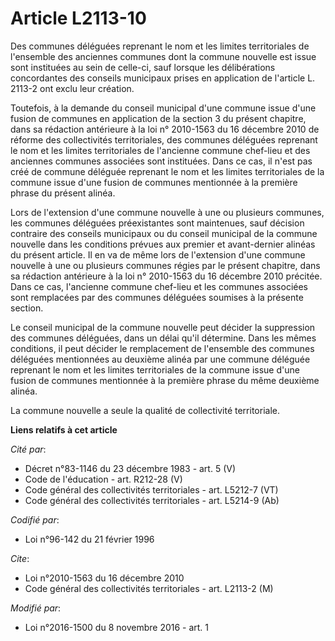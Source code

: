 # Article L2113-10

Des communes déléguées reprenant le nom et les limites territoriales de l'ensemble des anciennes communes dont la commune
nouvelle est issue sont instituées au sein de celle-ci, sauf lorsque les délibérations concordantes des conseils municipaux
prises en application de l'article L. 2113-2 ont exclu leur création. 

Toutefois, à la demande du conseil municipal d'une commune issue d'une fusion de communes en application de la section 3 du
présent chapitre, dans sa rédaction antérieure à la loi n° 2010-1563 du 16 décembre 2010 de réforme des collectivités
territoriales, des communes déléguées reprenant le nom et les limites territoriales de l'ancienne commune chef-lieu et des
anciennes communes associées sont instituées. Dans ce cas, il n'est pas créé de commune déléguée reprenant le nom et les
limites territoriales de la commune issue d'une fusion de communes mentionnée à la première phrase du présent alinéa. 

Lors de l'extension d'une commune nouvelle à une ou plusieurs communes, les communes déléguées préexistantes sont maintenues,
sauf décision contraire des conseils municipaux ou du conseil municipal de la commune nouvelle dans les conditions prévues
aux premier et avant-dernier alinéas du présent article. Il en va de même lors de l'extension d'une commune nouvelle à une ou
plusieurs communes régies par le présent chapitre, dans sa rédaction antérieure à la loi n° 2010-1563 du 16 décembre 2010
précitée. Dans ce cas, l'ancienne commune chef-lieu et les communes associées sont remplacées par des communes déléguées
soumises à la présente section. 

Le conseil municipal de la commune nouvelle peut décider la suppression des communes déléguées, dans un délai qu'il
détermine. Dans les mêmes conditions, il peut décider le remplacement de l'ensemble des communes déléguées mentionnées au
deuxième alinéa par une commune déléguée reprenant le nom et les limites territoriales de la commune issue d'une fusion de
communes mentionnée à la première phrase du même deuxième alinéa. 

La commune nouvelle a seule la qualité de collectivité territoriale.

**Liens relatifs à cet article**

_Cité par_:

  - Décret n°83-1146 du 23 décembre 1983 - art. 5 (V)
  - Code de l'éducation - art. R212-28 (V)
  - Code général des collectivités territoriales - art. L5212-7 (VT)
  - Code général des collectivités territoriales - art. L5214-9 (Ab)

_Codifié par_:

  - Loi n°96-142 du 21 février 1996

_Cite_:

  - Loi n°2010-1563 du 16 décembre 2010
  - Code général des collectivités territoriales - art. L2113-2 (M)

_Modifié par_:

  - Loi n°2016-1500 du 8 novembre 2016 - art. 1

